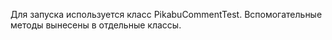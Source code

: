 Для запуска используется класс PikabuCommentTest. 
Вспомогательные методы вынесены в отдельные классы.
